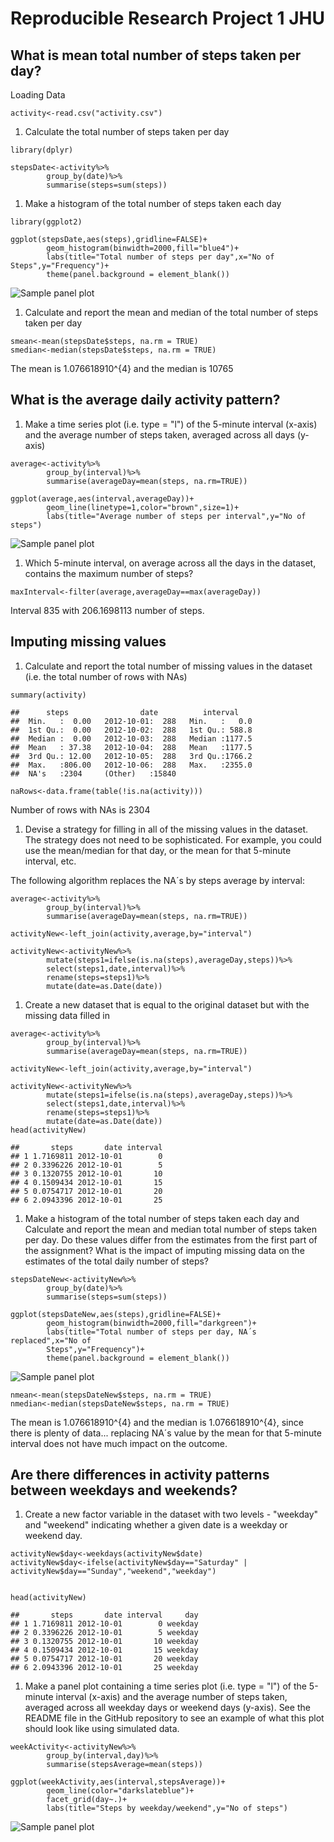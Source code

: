 Reproducible Research Project 1 JHU
===================================

What is mean total number of steps taken per day?
-------------------------------------------------

Loading Data

    activity<-read.csv("activity.csv")

1.  Calculate the total number of steps taken per day

<!-- -->

    library(dplyr)

    stepsDate<-activity%>%
            group_by(date)%>%
            summarise(steps=sum(steps))

1.  Make a histogram of the total number of steps taken each day

<!-- -->

    library(ggplot2)

    ggplot(stepsDate,aes(steps),gridline=FALSE)+
            geom_histogram(binwidth=2000,fill="blue4")+
            labs(title="Total number of steps per day",x="No of Steps",y="Frequency")+
            theme(panel.background = element_blank())

![Sample panel plot](instructions_fig/Rplot1.png)

1.  Calculate and report the mean and median of the total number of
    steps taken per day

<!-- -->

    smean<-mean(stepsDate$steps, na.rm = TRUE)
    smedian<-median(stepsDate$steps, na.rm = TRUE)

The mean is 1.076618910^{4} and the median is 10765

What is the average daily activity pattern?
-------------------------------------------

1.  Make a time series plot (i.e. type = "l") of the 5-minute
    interval (x-axis) and the average number of steps taken, averaged
    across all days (y-axis)

<!-- -->

    average<-activity%>%
            group_by(interval)%>%
            summarise(averageDay=mean(steps, na.rm=TRUE))

    ggplot(average,aes(interval,averageDay))+
            geom_line(linetype=1,color="brown",size=1)+
            labs(title="Average number of steps per interval",y="No of steps")

![Sample panel plot](instructions_fig/Rplot2.png)

1.  Which 5-minute interval, on average across all the days in the
    dataset, contains the maximum number of steps?

<!-- -->

    maxInterval<-filter(average,averageDay==max(averageDay))

Interval 835 with 206.1698113 number of steps.

Imputing missing values
-----------------------

1.  Calculate and report the total number of missing values in the
    dataset (i.e. the total number of rows with NAs)

<!-- -->

    summary(activity)

    ##      steps                date          interval     
    ##  Min.   :  0.00   2012-10-01:  288   Min.   :   0.0  
    ##  1st Qu.:  0.00   2012-10-02:  288   1st Qu.: 588.8  
    ##  Median :  0.00   2012-10-03:  288   Median :1177.5  
    ##  Mean   : 37.38   2012-10-04:  288   Mean   :1177.5  
    ##  3rd Qu.: 12.00   2012-10-05:  288   3rd Qu.:1766.2  
    ##  Max.   :806.00   2012-10-06:  288   Max.   :2355.0  
    ##  NA's   :2304     (Other)   :15840

    naRows<-data.frame(table(!is.na(activity)))

Number of rows with NAs is 2304

1.  Devise a strategy for filling in all of the missing values in
    the dataset. The strategy does not need to be sophisticated. For
    example, you could use the mean/median for that day, or the mean for
    that 5-minute interval, etc.

The following algorithm replaces the NA´s by steps average by interval:

    average<-activity%>%
            group_by(interval)%>%
            summarise(averageDay=mean(steps, na.rm=TRUE))

    activityNew<-left_join(activity,average,by="interval")

    activityNew<-activityNew%>%
            mutate(steps1=ifelse(is.na(steps),averageDay,steps))%>%
            select(steps1,date,interval)%>%
            rename(steps=steps1)%>%
            mutate(date=as.Date(date))

1.  Create a new dataset that is equal to the original dataset but with
    the missing data filled in

<!-- -->

    average<-activity%>%
            group_by(interval)%>%
            summarise(averageDay=mean(steps, na.rm=TRUE))

    activityNew<-left_join(activity,average,by="interval")

    activityNew<-activityNew%>%
            mutate(steps1=ifelse(is.na(steps),averageDay,steps))%>%
            select(steps1,date,interval)%>%
            rename(steps=steps1)%>%
            mutate(date=as.Date(date))
    head(activityNew)

    ##       steps       date interval
    ## 1 1.7169811 2012-10-01        0
    ## 2 0.3396226 2012-10-01        5
    ## 3 0.1320755 2012-10-01       10
    ## 4 0.1509434 2012-10-01       15
    ## 5 0.0754717 2012-10-01       20
    ## 6 2.0943396 2012-10-01       25

1.  Make a histogram of the total number of steps taken each day and
    Calculate and report the mean and median total number of steps taken
    per day. Do these values differ from the estimates from the first
    part of the assignment? What is the impact of imputing missing data
    on the estimates of the total daily number of steps?

<!-- -->

    stepsDateNew<-activityNew%>%
            group_by(date)%>%
            summarise(steps=sum(steps))

    ggplot(stepsDateNew,aes(steps),gridline=FALSE)+
            geom_histogram(binwidth=2000,fill="darkgreen")+
            labs(title="Total number of steps per day, NA´s replaced",x="No of               
            Steps",y="Frequency")+
            theme(panel.background = element_blank())

![Sample panel plot](instructions_fig/Rplot3.png)

    nmean<-mean(stepsDateNew$steps, na.rm = TRUE)
    nmedian<-median(stepsDateNew$steps, na.rm = TRUE)

The mean is 1.076618910^{4} and the median is 1.076618910^{4}, since
there is plenty of data... replacing NA´s value by the mean for that
5-minute interval does not have much impact on the outcome.

Are there differences in activity patterns between weekdays and weekends?
-------------------------------------------------------------------------

1.  Create a new factor variable in the dataset with two levels -
    "weekday" and "weekend" indicating whether a given date is a weekday
    or weekend day.

<!-- -->

    activityNew$day<-weekdays(activityNew$date)
    activityNew$day<-ifelse(activityNew$day=="Saturday" | activityNew$day=="Sunday","weekend","weekday")


    head(activityNew)

    ##       steps       date interval     day
    ## 1 1.7169811 2012-10-01        0 weekday
    ## 2 0.3396226 2012-10-01        5 weekday
    ## 3 0.1320755 2012-10-01       10 weekday
    ## 4 0.1509434 2012-10-01       15 weekday
    ## 5 0.0754717 2012-10-01       20 weekday
    ## 6 2.0943396 2012-10-01       25 weekday

1.  Make a panel plot containing a time series plot (i.e. type = "l") of
    the 5-minute interval (x-axis) and the average number of steps
    taken, averaged across all weekday days or weekend days (y-axis).
    See the README file in the GitHub repository to see an example of
    what this plot should look like using simulated data.

<!-- -->

    weekActivity<-activityNew%>%
            group_by(interval,day)%>%
            summarise(stepsAverage=mean(steps))

    ggplot(weekActivity,aes(interval,stepsAverage))+
            geom_line(color="darkslateblue")+
            facet_grid(day~.)+
            labs(title="Steps by weekday/weekend",y="No of steps")

![Sample panel plot](instructions_fig/Rplot4.png)
